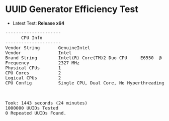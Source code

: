 # UUID Generator Efficiency Test
- Latest Test: <strong>Release x64</strong>
<pre>
---------------------
      CPU Info
---------------------
Vendor String       GenuineIntel
Vendor              Intel
Brand String        Intel(R) Core(TM)2 Duo CPU     E6550  @ 2.33GHz
Frequency           2327 MHz
Physical CPUs       1
CPU Cores           2
Logical CPUs        2
CPU Config          Single CPU, Dual Core, No Hyperthreading

<br>
Took: 1443 seconds (24 minutes)
1000000 UUIDs Tested
0 Repeated UUIDs Found.
</pre> 